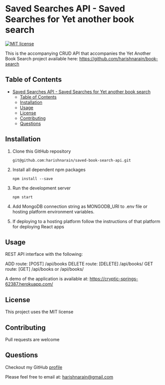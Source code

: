 # Saved Searches API - Saved Searches for Yet another book search

[![MIT license](https://img.shields.io/badge/License-MIT-blue.svg)](https://opensource.org/licenses/MIT)

This is the accompanying CRUD API that accompanies the Yet Another Book Search project available here: https://github.com/harishnarain/book-search

## Table of Contents

- [Saved Searches API - Saved Searches for Yet another book search](#saved-searches-api---saved-searches-for-yet-another-book-search)
  - [Table of Contents](#table-of-contents)
  - [Installation](#installation)
  - [Usage](#usage)
  - [License](#license)
  - [Contributing](#contributing)
  - [Questions](#questions)

## Installation

1. Clone this GitHub repository

   ```
   git@github.com:harishnarain/saved-book-search-api.git
   ```

2. Install all dependent npm packages

   ```
   npm install --save
   ```

3. Run the development server

   ```
   npm start
   ```

4. Add MongoDB connection string as MONGODB_URI to .env file or hosting platform environment variables.

5. If deploying to a hosting platform follow the instructions of that platform for deploying React apps

## Usage

REST API interface with the following:

ADD route: [POST] /api/books
DELETE route: [DELETE] /api/books/<id of document from MongoDB>
GET route: [GET] /api/books or /api/books/<id of document from MongoDB>

A demo of the application is available at: https://cryptic-springs-62387.herokuapp.com/

## License

This project uses the MIT license

## Contributing

Pull requests are welcome

## Questions

Checkout my GitHub [profile](https://github.com/harishnarain)

Please feel free to email at: <harishnarain@gmail.com>
